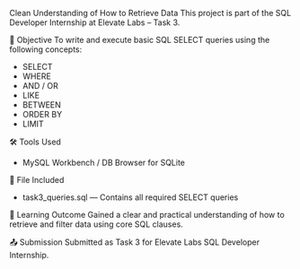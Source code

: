 Clean Understanding of How to Retrieve Data
This project is part of the SQL Developer Internship at Elevate Labs – Task 3.

📌 Objective
To write and execute basic SQL SELECT queries using the following concepts:

- SELECT
- WHERE
- AND / OR
- LIKE
- BETWEEN
- ORDER BY
- LIMIT

🛠 Tools Used
- MySQL Workbench / DB Browser for SQLite

📁 File Included
- task3_queries.sql — Contains all required SELECT queries

🧠 Learning Outcome
Gained a clear and practical understanding of how to retrieve and filter data using core SQL clauses.

📤 Submission
Submitted as Task 3 for Elevate Labs SQL Developer Internship.
